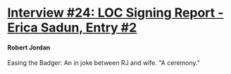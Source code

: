 # [Interview #24: LOC Signing Report - Erica Sadun, Entry #2](https://www.theoryland.com/intvmain.php?i=24#2)

#### Robert Jordan

Easing the Badger: An in joke between RJ and wife. "A ceremony."

